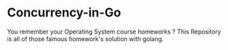 # Concurrency-in-Go

You remember your Operating System course homeworks ? 
This Repository is all of those famous homework's solution with golang.

